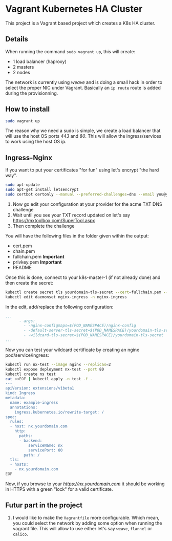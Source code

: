 # Vagrant Kubernetes HA Cluster
This project is a Vagrant based project which creates a K8s HA cluster.

## Details
When running the command `sudo vagrant up`, this will create:
- 1 load balancer (haproxy)
- 2 masters
- 2 nodes

The network is currently using *weave* and is doing a small hack in order to select the proper NIC under Vagrant. Basically an `ip route` route is added during the provisionning.

## How to install
```bash
sudo vagrant up
```

The reason why we need a sudo is simple, we create a load balancer that will use the host OS ports *443* and *80*. This will allow the ingress/services to work using the host OS ip.

## Ingress-Nginx
If you want to put your certificates "for fun" using let's encrypt "the hard way". 

```bash
sudo apt-update
sudo apt-get install letsencrypt
sudo certbot certonly --manual --preferred-challenges=dns --email you@yourdomain.com --server https://acme-v02.api.letsencrypt.org/directory --agree-tos -d *.yourdomain.com,yourdomain.com
```

1. Now go edit your configuration at your provider for the acme TXT DNS challenge
2. Wait until you see your TXT record updated on let's say https://mxtoolbox.com/SuperTool.aspx
3. Then complete the challenge

You will have the following files in the folder given within the output:
* cert.pem 
* chain.pem
* fullchain.pem **Important**
* privkey.pem **Important**
* README

Once this is done, connect to your k8s-master-1 (if not already done) and then create the secret:

```bash
kubectl create secret tls yourdomain-tls-secret --cert=fullchain.pem --key=privkey.pem -n nginx-ingress
kubectl edit daemonset nginx-ingress -n nginx-ingress
```

In the edit, add/replace the following configuration:

```yaml
...
      - args:
        - -nginx-configmaps=$(POD_NAMESPACE)/nginx-config
        - -default-server-tls-secret=$(POD_NAMESPACE)/yourdomain-tls-secret
        - -wildcard-tls-secret=$(POD_NAMESPACE)/yourdomain-tls-secret
...
```

Now you can test your wildcard certificate by creating an nginx pod/service/ingress:

```bash
kubectl run nx-test --image nginx --replicas=2
kubectl expose deployment nx-test --port 80
kubectl create ns test
cat <<EOF | kubectl apply -n test -f -
---
apiVersion: extensions/v1beta1
kind: Ingress
metadata:
  name: example-ingress
  annotations:
    ingress.kubernetes.io/rewrite-target: /
spec:
  rules:
  - host: nx.yourdomain.com
    http:
      paths:
      - backend:
          serviceName: nx
          servicePort: 80
        path: /
  tls:
  - hosts:
    - nx.yourdomain.com
EOF
```

Now, if you browse to your *https://nx.yourdomain.com* it should be working in HTTPS with a green "lock" for a valid certificate.

## Futur part in the project
1. I would like to make the `Vagrantfile` more configurable. Which mean, you could select the network by adding some option when running the vagrant file. This will allow to use either let's say `weave`, `flannel` or `calico`.
